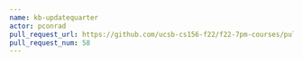 ```yaml
---
name: kb-updatequarter
actor: pconrad
pull_request_url: https://github.com/ucsb-cs156-f22/f22-7pm-courses/pull/58
pull_request_num: 58
---
```

